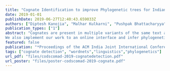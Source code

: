 ```yaml
---
title: "Cognate Identification to improve Phylogenetic trees for Indian Languages"
date: 2019-01-01
publishDate: 2019-06-27T12:40:43.659033Z
authors: ["Diptesh Kanojia", "Malhar Kulkarni", "Pushpak Bhattacharyya", "Gholamreza Haffari"]
publication_types: ["1"]
abstract: "Cognates are present in multiple variants of the same text across different languages. Computational Phylogenetics uses algorithms and techniques to analyze these variants and infer phylogenetic trees for a hypothesized accurate representation based on the output of the computational algorithm used. In our work, we detect cognates among a few Indian languages namely Hindi, Marathi, Punjabi, and Sanskrit for helping build cognate sets for phylogenetic inference. Cognate detection helps phylogenetic inference by helping isolate diachronic sound changes and thus detect the words of a common origin. A cognate set manually annotated with the help of a lexicographer is generally used to automatically infer phylogenetic trees. Our work creates cognate sets of each language pair and infers phylogenetic trees based on a bayesian framework using the Maximum likelihood method.
We also implement our work to an online interface and infer phylogenetic trees based on automatically detected cognate sets. The online interface helps create phylogenetic trees based on the textual data provided as an input. It helps a lexicographer provide manual input of data, edit the data based on their expert opinion and eventually create phylogenetic trees based on various algorithms including our work on automatically creating cognate sets. We go on to discuss the nuances in detection cognates with respect to these Indian languages and also discuss the categorization of Cognate words i.e., 'Tatasama' and 'Tadbhava' words."
featured: false
publication: "*Proceedings of the ACM India Joint International Conference on Data Science and Management of Data*"
tags: ["cognate detection", "wordnets","linguistics","phylogenetics"]
url_pdf: "files/codscomad-2019-cognatedetection.pdf"
url_poster: "files/poster-codscomad-2019-cognate.pdf"
---
```


